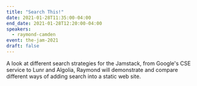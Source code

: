 ```yaml
---
title: "Search This!"
date: 2021-01-28T11:35:00-04:00
end_date: 2021-01-28T12:20:00-04:00
speakers:
  - raymond-camden
event: the-jam-2021
draft: false
---
```


A look at different search strategies for the Jamstack, from Google's CSE service to Lunr and Algolia, Raymond will demonstrate and compare different ways of adding search into a static web site.
